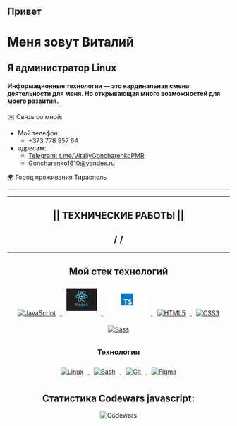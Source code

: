 
## Привет  
# Меня зовут Виталий

## Я администратор Linux
#### Информационные технологии — это кардинальная смена деятельности для меня. Но  открывающая много возможностей для моего развития.  

 ✉️ Связь со мной:
   * Мой телефон:
      * +373 778 957 64
   * адресам:
      * [Telegram: t.me/VitaliyGoncharenkoPMR](https://t.me/VitaliyGoncharenkoPMR)
      * Goncharenko1610@yandex.ru

🌍 Город проживания Тирасполь
***

<div align="center">

***
## || ТЕХНИЧЕСКИЕ РАБОТЫ ||  
## \/                    \/
***
## Мой стек технологий  

<a href="https://www.javascript.com/" target="_blank">
    <img style="margin: 10px" src="https://profilinator.rishav.dev/skills-assets/javascript-original.svg" alt="JavaScript" height="50" />
</a>
<a href="https://react.dev" target="_blank">
    <img style="margin: 10px" src="./reactJS.jpg" alt="React" height="50" />
</a>
<a href="https://www.typescriptlang.org/" target="_blank">
    <img style="margin: 10px" src="./TS.webp" alt="TypeScript" height="50" />
</a>
<a href="https://en.wikipedia.org/wiki/HTML5" target="_blank">
    <img style="margin: 10px" src="https://profilinator.rishav.dev/skills-assets/html5-original-wordmark.svg" alt="HTML5" height="50" />
</a>
<a href="https://www.w3schools.com/css/" target="_blank">
    <img style="margin: 10px" src="https://profilinator.rishav.dev/skills-assets/css3-original-wordmark.svg" alt="CSS3" height="50" />
</a>
<a href="https://sass-lang.com/" target="_blank">
    <img style="margin: 10px" src="https://profilinator.rishav.dev/skills-assets/sass-original.svg" alt="Sass" height="50" />
</a>


### Технологии 

<a href="https://ubuntu.com/" target="_blank">
    <img style="margin: 10px" src="https://profilinator.rishav.dev/skills-assets/linux-original.svg" alt="Linux" height="50" />
</a>
<a href="https://www.gnu.org/software/bash/" target="_blank">
    <img style="margin: 10px" src="https://profilinator.rishav.dev/skills-assets/gnu_bash-icon.svg" alt="Bash" height="50" />
</a>
<a href="https://github.com/GoncharenkoVitaliy" target="_blank">
    <img style="margin: 10px" src="https://profilinator.rishav.dev/skills-assets/git-scm-icon.svg" alt="Git" height="50" />
</a>
<a href="https://www.figma.com/" target="_blank">
    <img style="margin: 10px" src="https://profilinator.rishav.dev/skills-assets/figma-icon.svg" alt="Figma" height="50" />
</a>


## Статистика Codewars javascript:
![Codewars](https://github.r2v.ch/codewars?user=GoncharenkoVitaliy)
